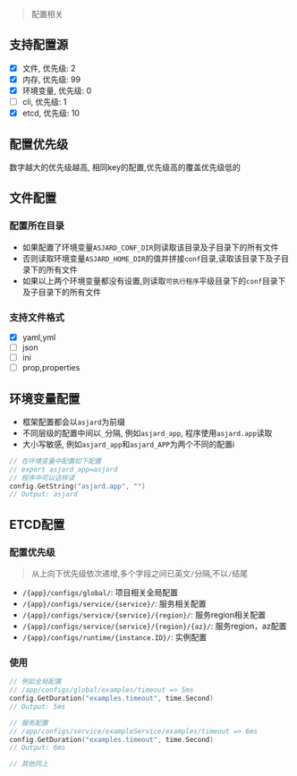 > 配置相关

## 支持配置源

- [x] 文件, 优先级: 2
- [x] 内存, 优先级: 99
- [x] 环境变量, 优先级: 0
- [ ] cli, 优先级: 1
- [x] etcd, 优先级: 10

## 配置优先级

数字越大的优先级越高, 相同key的配置,优先级高的覆盖优先级低的

## 文件配置

### 配置所在目录

- 如果配置了环境变量`ASJARD_CONF_DIR`则读取该目录及子目录下的所有文件
- 否则读取环境变量`ASJARD_HOME_DIR`的值并拼接`conf`目录,读取该目录下及子目录下的所有文件
- 如果以上两个环境变量都没有设置,则读取`可执行程序`平级目录下的`conf`目录下及子目录下的所有文件

### 支持文件格式

- [x] yaml,yml
- [ ] json
- [ ] ini
- [ ] prop,properties

## 环境变量配置

- 框架配置都会以`asjard`为前缀
- 不同层级的配置中间以`_`分隔, 例如`asjard_app`, 程序使用`asjard.app`读取
- 大小写敏感, 例如`asjard_app`和`asjard_APP`为两个不同的配置i

```go
// 在环境变量中配置如下配置
// export asjard_app=asjard
// 程序中可以这样读
config.GetString("asjard.app", "")
// Output: asjard
```

## ETCD配置

### 配置优先级

> 从上向下优先级依次递增,多个字段之间已英文`/`分隔,不以`/`结尾

- `/{app}/configs/global/`: 项目相关全局配置
- `/{app}/configs/service/{service}/`: 服务相关配置
- `/{app}/configs/service/{service}/{region}/`: 服务region相关配置
- `/{app}/configs/service/{service}/{region}/{az}/`: 服务region，az配置
- `/{app}/configs/runtime/{instance.ID}/`: 实例配置

### 使用

```go
// 例如全局配置
// /app/configs/global/examples/timeout => 5ms
config.GetDuration("examples.timeout", time.Second)
// Output: 5ms

// 服务配置
// /app/configs/service/exampleService/examples/timeout => 6ms
config.GetDuration("examples.timeout", time.Second)
// Output: 6ms

// 其他同上
```
